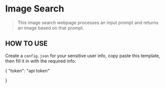 # Image Search

> This image search webpage processes an input prompt and returns an image based on that prompt. 


## HOW TO USE
Create a `config.json` for your sensitive user info, copy paste this template, then fill it in with the required info: 

{
	"token": "api token"
	
}

